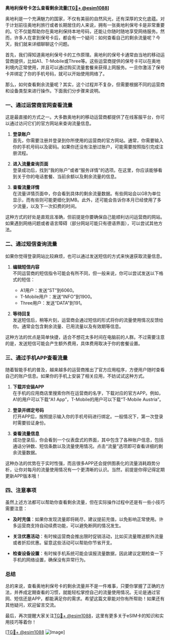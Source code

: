 **奥地利保号卡怎么查看剩余流量[[TG💪+ @esim1088](https://t.me/s/esim1088)]**

奥地利是一个充满魅力的国家，不仅有美丽的自然风光，还有深厚的文化底蕴。对于计划前往奥地利旅行或者长期居住的人来说，拥有一张奥地利保号卡是非常重要的。它不仅能帮助你在奥地利保持本地号码，还能让你随时随地享受网络服务。然而，许多人在拿到保号卡后，都会有一个疑问：如何查看自己的剩余流量呢？今天，我们就来详细聊聊这个问题。

首先，我们得知道奥地利保号卡的工作原理。奥地利的保号卡通常由当地的移动运营商提供，比如A1、T-Mobile或Three等。这些运营商提供的保号卡可以在奥地利境内正常使用，并且可以通过购买流量套餐来获得上网服务。一旦你激活了保号卡并绑定了你的手机号码，就可以开始使用网络了。

那么，如何查看剩余流量呢？其实，这个过程并不复杂，但需要根据不同的运营商和设备类型来进行操作。下面我们分步骤来说明。

### **一、通过运营商官网查看流量**

这是最直接的方式之一。大多数奥地利的移动运营商都提供了在线客服平台，你可以通过访问它们的官方网站来查询流量信息。

1. **登录账户**  
   首先，你需要注册并登录到你所使用的运营商的官方网站。通常，你需要输入你的手机号码以及密码。如果你还没有注册过账户，可能需要按照指引完成注册流程。

2. **进入流量查询页面**  
   登录成功后，找到“我的账户”或者“服务详情”的选项。在这里，你应该能够看到关于你的电话套餐、当前余额以及剩余流量的信息。

3. **查看流量详情**  
   在流量详情页面中，你会看到具体的剩余流量数据。有些网站会以GB为单位显示，而有些则可能更细化到MB。此外，还可能会告诉你本月已经使用了多少流量，以及下一次扣费的时间。

这种方式的好处是直观且准确，但前提是你要确保自己能顺利访问运营商的网站。如果遇到网络问题或者语言障碍（部分网站可能只有德语界面），可以尝试其他方法。

### **二、通过短信查询流量**

如果你觉得登录网站比较麻烦，也可以通过发送短信的方式来快速获取流量信息。

1. **编辑短信内容**  
   不同运营商的短信指令可能会有所不同，但一般来说，你可以尝试发送以下格式的短信：
   - A1用户：发送“ST”到6060。
   - T-Mobile用户：发送“INFO”到1900。
   - Three用户：发送“DATA”到191。

2. **等待回复**  
   发送短信后，稍等片刻，运营商会通过短信的形式将你的流量使用情况反馈给你。通常会包含剩余流量、已用流量以及有效期等信息。

这种方法的优点是简单快捷，适合不想花太多时间在电脑前的人群。不过需要注意的是，发送短信可能会产生额外费用，具体费用取决于你的套餐设置。

### **三、通过手机APP查看流量**

随着智能手机的普及，越来越多的运营商推出了官方应用程序，方便用户随时查看自己的账户信息。如果你的手机上安装了相关应用，不妨试试这种方式。

1. **下载并安装APP**  
   在手机的应用商店里搜索你所在运营商的名字，下载对应的官方APP。例如，A1的用户可以下载“A1 App”，T-Mobile的用户可以下载“T-Mobile Austria”。

2. **登录并绑定号码**  
   打开APP后，按照提示输入你的手机号码进行绑定。一般情况下，第一次登录时需要验证身份。

3. **查看流量信息**  
   成功登录后，你会看到一个仪表盘式的界面，其中包含了各种账户信息，包括通话分钟数、短信条数以及流量使用情况。点击“流量”选项即可查看详细的剩余流量数据。

这种办法的优势在于实时性强，而且很多APP还会提供图表化的流量消耗趋势分析，让你对每月的流量使用情况有一个更清晰的认识。当然，前提是你得记得定期更新APP版本哦！

### **四、注意事项**

虽然上述方法都可以帮助你查看剩余流量，但在实际操作过程中还是有一些小技巧需要注意：

- **及时充值**：如果你发现流量即将耗尽，建议提前充值，以免影响正常使用。许多运营商支持自动续费功能，可以避免断网的情况发生。
  
- **关注优惠活动**：有时候运营商会推出限时促销活动，比如买流量赠送额外流量或者折扣优惠。留意这些活动可以帮助你节省开支。

- **检查设备设置**：有时候手机系统可能会误报流量数据，因此建议定期检查一下手机的网络设置，确保没有异常行为。

### **总结**

总的来说，查看奥地利保号卡的剩余流量并不是一件难事，只要你掌握了正确的方法，并养成定期查看的习惯，就能轻松掌控自己的流量使用情况。无论是通过官网、短信还是APP，都能满足你的需求。希望这篇文章能对你有所帮助！如果还有其他疑问，欢迎留言交流。

最后，再次提醒大家关注[TG💪+ @esim1088](https://t.me/s/esim1088)，这里有更多关于eSIM卡的知识和实用技巧等着你！  

[[TG💪+ @esim1088](https://t.me/s/esim1088) ![Image](https://i.postimg.cc/4NQfJmqS/Snipaste-2025-05-13-00-14-12.png)]